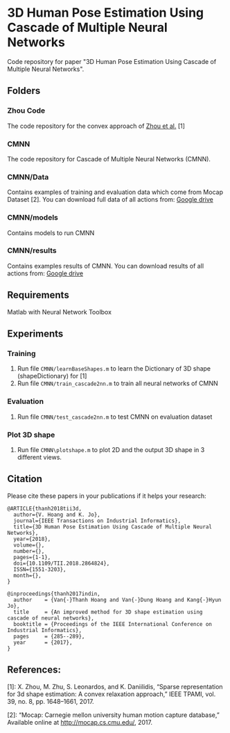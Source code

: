# 3D Human Pose Estimation Using Cascade of Multiple Neural Networks #

Code repository for paper "3D Human Pose Estimation Using Cascade of Multiple Neural Networks".
## Folders
### Zhou Code
The code repository for the convex approach of [Zhou et al.](https://fling.seas.upenn.edu/~xiaowz/dynamic/wordpress/shapeconvex/) [1]

### CMNN
The code repository for Cascade of Multiple Neural Networks (CMNN).

### CMNN/Data
Contains examples of training and evaluation data which come from Mocap Dataset [2]. You can download full data of all actions from: [Google drive](https://drive.google.com/file/d/1TTodlRDPhbVT7VPh47nSqsfriWB9Le25/view?usp=sharing)

### CMNN/models
Contains models to run CMNN

### CMNN/results
Contains examples results of CMNN. You can download results of all actions from: [Google drive](https://drive.google.com/file/d/1ykdT8eEQ3352VjSGmKTb4Vtj9k12X1Zf/view?usp=sharing)

## Requirements
Matlab with Neural Network Toolbox

## Experiments
### Training
1. Run file ``CMNN/learnBaseShapes.m`` to learn the Dictionary of 3D shape (shapeDictionary) for [1]
2. Run file ``CMNN/train_cascade2nn.m`` to train all neural networks of CMNN

### Evaluation
1. Run file ``CMNN/test_cascade2nn.m`` to test CMNN on evaluation dataset

### Plot 3D shape
1. Run file ``CMNN\plotshape.m`` to plot 2D and the output 3D shape in 3 different views.

## Citation
Please cite these papers in your publications if it helps your research:

    @ARTICLE{thanh2018tii3d, 
      author={V. Hoang and K. Jo}, 
      journal={IEEE Transactions on Industrial Informatics}, 
      title={3D Human Pose Estimation Using Cascade of Multiple Neural Networks}, 
      year={2018}, 
      volume={}, 
      number={}, 
      pages={1-1}, 
      doi={10.1109/TII.2018.2864824}, 
      ISSN={1551-3203}, 
      month={},
    }
    
    @inproceedings{thanh2017indin,
      author    = {Van{-}Thanh Hoang and Van{-}Dung Hoang and Kang{-}Hyun Jo},
      title     = {An improved method for 3D shape estimation using cascade of neural networks},
      booktitle = {Proceedings of the IEEE International Conference on Industrial Informatics},
      pages     = {285--289},
      year      = {2017},
    }


## References:
[1]: X. Zhou, M. Zhu, S. Leonardos, and K. Daniilidis, “Sparse representation for 3d shape estimation: A convex relaxation approach,” IEEE TPAMI, vol. 39, no. 8, pp. 1648–1661, 2017.

[2]: “Mocap: Carnegie mellon university human motion capture database,”
Available online at http://mocap.cs.cmu.edu/, 2017.

